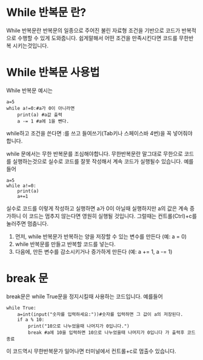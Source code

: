 # While 반복문 란?
While 반복문란 반복문의 일종으로 주어진 불린 자료형 조건을 기반으로 코드가 반복적으로 수행할 수 있게 도와줍니다.
쉽게말해서 어떤 조건을 만족시킨다면 코드를 무한반복 시키는것입니다.

# While 반복문 사용법
While 반복문 예시는
```
a=5
while a!=0:#a가 0이 아니라면
    print(a) #a값 출력
    a -= 1 #a에 1을 뺀다.
```
while하고 조건을 쓴다면 :를 쓰고 들여쓰기(Tab키나 스페이스바 4번)을 꼭 넣어줘야 합니다.

while 문에서는 무한 반복문를 조심해야합니다. 무한반복문란 말그대로 무한으로 코드를 실행하는것으로 실수로 코드를 잘못 작성해서 계속 코드가 실행될수 있습니다. 예를 들어
```
a=5
while a!=0:
    print(a)
    a+=1
```
실수로 코드를 이렇게 작성하고 실행하면 a가 0이 아닐때 실행하지만 a의 값은 계속 증가하니 이 코드는 멈추지 않는다면 영원히 실행될 것입니다. 그럴때는  컨트롤(Ctrl)+c를 눌러주면 멈춥니다.

1. 먼저, while 반복문가 반복하는 양을 저장할 수 있는 변수를 만든다 (예: a = 0)
2. while 반복문를 만들고 반복할 코드를 넣는다.
3. 다음에, 만든 변수를 감소시키거나 증가하게 만든다 (예: a += 1, a -= 1)

# break 문
break문은 while True문을 정지시킬때 사용하는 코드입니다. 예를들어
```
while True:
    a=int(input("숫자를 입력하세요:"))#숫자를 입력하면 그 값이 a의 저장된다.
    if a % 10:
        print("10으로 나누었을때 나머지가 0입니다.")
        break #a에 10을 입력하면 10으로 나누었을때 나머지가 0입니다 가 출력후 코드 종료
```

이 코드역시 무한반복문가 일어나면 터미널에서 컨트롤+c로 멈출수 있습니다.
